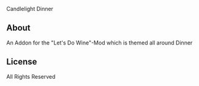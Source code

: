 Candlelight Dinner

## About 

An Addon for the "Let's Do Wine"-Mod which is themed all around Dinner

## License

All Rights Reserved

